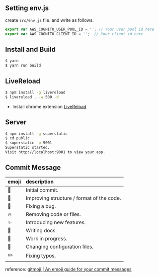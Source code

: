 ## Setting env.js

create `src/env.js` file. and write as follows. 

```js
export var AWS_COGNITO_USER_POOL_ID = ''; // Your user pool id here
export var AWS_COGNITO_CLIENT_ID = '';  // Your client id here
```

## Install and Build

```sh
$ yarn
$ yarn run build
```

## LiveReload
```sh
$ npm install -g livereload
$ livereload . -w 500 -d
```
- Install chrome extension [LiveReload](https://chrome.google.com/webstore/detail/livereload/jnihajbhpnppcggbcgedagnkighmdlei?utm_source=chrome-ntp-icon)

## Server
```sh
$ npm install -g superstatic
$ cd public
$ superstatic -p 9001
Superstatic started.
Visit http://localhost:9001 to view your app.
```

## Commit Message

| emoji    | description     |
| :------------- | :------------- |
| :tada:  | Initial commit. |
| :art:  | Improving structure / format of the code. |
| :bug: | Fixing a bug. |
| :fire: | Removing code or files. |
| :sparkles: | Introducing new features. |
| :memo: | Writing docs. |
| :construction: | Work in progress. |
| :wrench: | Changing configuration files. |
| :pencil2: | Fixing typos. |


reference:
[gitmoji | An emoji guide for your commit messages](https://gitmoji.carloscuesta.me/)